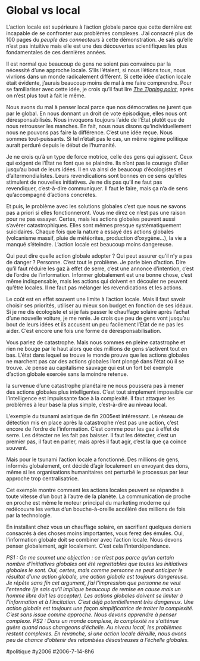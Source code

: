 # Global vs local

L’action locale est supérieure à l’action globale parce que cette dernière est incapable de se confronter aux problèmes complexes. J’ai consacré plus de 100 pages du *peuple des connecteurs* à cette démonstration. Je sais qu’elle n’est pas intuitive mais elle est une des découvertes scientifiques les plus fondamentales de ces dernières années.

Il est normal que beaucoup de gens ne soient pas convaincu par la nécessité d’une approche locale. S’ils l’étaient, si nous l’étions tous, nous vivrions dans un monde radicalement différent. Si cette idée d’action locale était évidente, j’aurais beaucoup moins de mal à me faire comprendre. Pour se familiariser avec cette idée, je crois qu’il faut lire [*The Tipping point*](../5/que-faire.md), après on n’est plus tout à fait le même.

Nous avons du mal à penser local parce que nos démocraties ne jurent que par le global. En nous donnant un droit de vote épisodique, elles nous ont déresponsabilisés. Nous invoquons toujours l’aide de l’État plutôt que de nous retrousser les manches. En fait, nous nous disons qu’individuellement nous ne pouvons pas faire la différence. C’est une idée reçue. Nous sommes tout-puissants. Si tel n’était pas le cas, un même régime politique aurait perduré depuis le début de l’humanité.

Je ne crois qu’à un type de force motrice, celle des gens qui agissent. Ceux qui exigent de l’État ne font que se plaindre. Ils n’ont pas le courage d’aller jusqu’au bout de leurs idées. Il en va ainsi de beaucoup d’écologistes et d’altermondialistes. Leurs revendications sont bonnes en ce sens qu’elles stimulent de nouvelles initiatives. Je ne dis pas qu’il ne faut pas revendiquer, c’est-à-dire communiquer. Il faut le faire, mais ça n’a de sens qu’accompagné d’actions concrètes.

Et puis, le problème avec les solutions globales c’est que nous ne savons pas a priori si elles fonctionneront. Vous me direz ce n’est pas une raison pour ne pas essayer. Certes, mais les actions globales peuvent aussi s’avérer catastrophiques. Elles sont mêmes presque systématiquement suicidaires. Chaque fois que la nature a essayé des actions globales (volcanisme massif, pluie de météorites, production d’oxygène…), la vie a manqué s’éteindre. L’action locale est beaucoup moins dangereuse.

Qui peut dire quelle action globale adopter ? Qui peut assurer qu’il n’y a pas de danger ? Personne. C’est tout le problème. Je parle bien d’action. Dire qu’il faut réduire les gaz à effet de serre, c’est une annonce d’intention, c’est de l’ordre de l’information. Informer globalement est une bonne chose, c’est même indispensable, mais les actions qui doivent en découler ne peuvent qu’être locales. Il ne faut pas mélanger les revendications et les actions.

Le coût est en effet souvent une limite à l’action locale. Mais il faut savoir choisir ses priorités, utiliser au mieux son budget en fonction de ses idéaux. Si je me dis écologiste et si je fais passer le chauffage solaire après l’achat d’une nouvelle voiture, je me renie. Je crois que peu de gens vont jusqu’au bout de leurs idées et ils accusent un peu facilement l’État de ne pas les aider. C’est encore une fois une forme de déresponsabilisation.

Vous parlez de catastrophe. Mais nous sommes en pleine catastrophe et rien ne bouge par le haut alors que des millions de gens s’activent tout en bas. L’état dans lequel se trouve le monde prouve que les actions globales ne marchent pas car des actions globales l’ont plongé dans l’état où il se trouve. Je pense au capitalisme sauvage qui est un fort bel exemple d’action globale exercée sans la moindre retenue.

la survenue d’une catastrophe planétaire ne nous poussera pas à mener des actions globales plus intelligentes. C’est tout simplement impossible car l’intelligence est impuissante face à la complexité. Il faut attaquer les problèmes à leur base la plus simple, c’est-à-dire au niveau local.

L’exemple du tsunami asiatique de fin 2005est intéressant. Le réseau de détection mis en place après la catastrophe n’est pas une action, c’est encore de l’ordre de l’information. C’est comme pour les gaz à effet de serre. Les détecter ne les fait pas baisser. Il faut les détecter, c’est un premier pas, il faut en parler, mais après il faut agir, c’est la que ça coince souvent.

Mais pour le tsunami l’action locale a fonctionné. Des millions de gens, informés globalement, ont décidé d’agir localement en envoyant des dons, même si les organisations humanitaires ont perturbé le processus par leur approche trop centralisatrice.

Cet exemple montre comment les actions locales peuvent se répandre à toute vitesse d’un bout à l’autre de la planète. La communication de proche en proche est même le moteur principal du marketing moderne qui redécouvre les vertus d’un bouche-à-oreille accéléré des millions de fois par la technologie.

En installant chez vous un chauffage solaire, en sacrifiant quelques deniers consacrés à des choses moins importantes, vous ferez des émules. Oui, l’information globale doit se combiner avec l’action locale. Nous devons penser globalement, agir localement. C’est cela l’interdépendance.

*PS1 : On me soumet une objection : ce n’est pas parce qu’un certain nombre d’initiatives globales ont été regrettables que toutes les initiatives globales le sont. Oui, certes, mais comme personne ne peut anticiper le résultat d’une action globale, une action globale est toujours dangereuse. Je répète sans fin cet argument, j’ai l’impression que personne ne veut l’entendre (je sais qu’il implique beaucoup de remise en cause mais un homme libre doit les accepter). Les actions globales doivent se limiter à l’information et à l’incitation. C’est déjà potentiellement très dangereux. Une action globale est toujours une façon simplificatrice de traiter la complexité. C’est sans issue comme approche. Nous devons apprendre à penser complexe.*
*PS2 : Dans un monde complexe, la complexité ne s’atténue guère quand nous changeons d’échelle. Au niveau local, les problèmes restent complexes. En revanche, si une action locale déraille, nous avons peu de chance d’obtenir des retombées désastreuses à l’échelle globales.*

#politique #y2006 #2006-7-14-8h6
